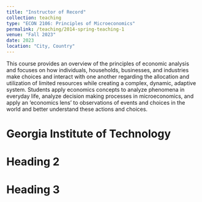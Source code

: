```yaml
---
title: "Instructor of Record"
collection: teaching
type: "ECON 2106: Principles of Microeconomics"
permalink: /teaching/2014-spring-teaching-1
venue: "Fall 2023"
date: 2023 
location: "City, Country"
---
```


This course provides an overview of the principles of economic analysis and focuses on how individuals, households, businesses, and industries make choices and interact with one another regarding the allocation and utilization of limited resources while creating a complex, dynamic, adaptive system. Students apply economics concepts to analyze phenomena in everyday life, analyze decision making processes in microeconomics, and apply an ‘economics lens’ to observations of events and choices in the world and better understand these actions and choices. 

Georgia Institute of Technology 
====== 

Heading 2
======

Heading 3
======
